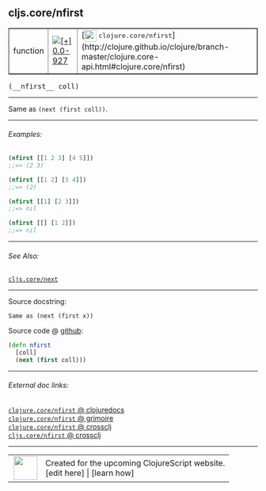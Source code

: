 ## cljs.core/nfirst



 <table border="1">
<tr>
<td>function</td>
<td><a href="https://github.com/cljsinfo/cljs-api-docs/tree/0.0-927"><img valign="middle" alt="[+] 0.0-927" title="Added in 0.0-927" src="https://img.shields.io/badge/+-0.0--927-lightgrey.svg"></a> </td>
<td>
[<img height="24px" valign="middle" src="http://i.imgur.com/1GjPKvB.png"> <samp>clojure.core/nfirst</samp>](http://clojure.github.io/clojure/branch-master/clojure.core-api.html#clojure.core/nfirst)
</td>
</tr>
</table>


 <samp>
(__nfirst__ coll)<br>
</samp>

---

Same as `(next (first coll))`.



---

###### Examples:

```clj
(nfirst [[1 2 3] [4 5]])
;;=> (2 3)

(nfirst [[1 2] [3 4]])
;;=> (2)

(nfirst [[1] [2 3]])
;;=> nil

(nfirst [[] [1 2]])
;;=> nil
```



---

###### See Also:

[`cljs.core/next`](../cljs.core/next.md)<br>

---


Source docstring:

```
Same as (next (first x))
```


Source code @ [github](https://github.com/clojure/clojurescript/blob/r3030/src/cljs/cljs/core.cljs#L1199-L1202):

```clj
(defn nfirst
  [coll]
  (next (first coll)))
```

<!--
Repo - tag - source tree - lines:

 <pre>
clojurescript @ r3030
└── src
    └── cljs
        └── cljs
            └── <ins>[core.cljs:1199-1202](https://github.com/clojure/clojurescript/blob/r3030/src/cljs/cljs/core.cljs#L1199-L1202)</ins>
</pre>

-->

---



###### External doc links:

[`clojure.core/nfirst` @ clojuredocs](http://clojuredocs.org/clojure.core/nfirst)<br>
[`clojure.core/nfirst` @ grimoire](http://conj.io/store/v1/org.clojure/clojure/1.7.0-beta3/clj/clojure.core/nfirst/)<br>
[`clojure.core/nfirst` @ crossclj](http://crossclj.info/fun/clojure.core/nfirst.html)<br>
[`cljs.core/nfirst` @ crossclj](http://crossclj.info/fun/cljs.core.cljs/nfirst.html)<br>

---

 <table>
<tr><td>
<img valign="middle" align="right" width="48px" src="http://i.imgur.com/Hi20huC.png">
</td><td>
Created for the upcoming ClojureScript website.<br>
[edit here] | [learn how]
</td></tr></table>

[edit here]:https://github.com/cljsinfo/cljs-api-docs/blob/master/cljsdoc/cljs.core/nfirst.cljsdoc
[learn how]:https://github.com/cljsinfo/cljs-api-docs/wiki/cljsdoc-files

<!--

This information was too distracting to show to readers, but I'll leave it
commented here since it is helpful to:

- pretty-print the data used to generate this document
- and show how to retrieve that data



The API data for this symbol:

```clj
{:description "Same as `(next (first coll))`.",
 :ns "cljs.core",
 :name "nfirst",
 :signature ["[coll]"],
 :history [["+" "0.0-927"]],
 :type "function",
 :related ["cljs.core/next"],
 :full-name-encode "cljs.core/nfirst",
 :source {:code "(defn nfirst\n  [coll]\n  (next (first coll)))",
          :title "Source code",
          :repo "clojurescript",
          :tag "r3030",
          :filename "src/cljs/cljs/core.cljs",
          :lines [1199 1202]},
 :examples [{:id "60b8a4",
             :content "```clj\n(nfirst [[1 2 3] [4 5]])\n;;=> (2 3)\n\n(nfirst [[1 2] [3 4]])\n;;=> (2)\n\n(nfirst [[1] [2 3]])\n;;=> nil\n\n(nfirst [[] [1 2]])\n;;=> nil\n```"}],
 :full-name "cljs.core/nfirst",
 :clj-symbol "clojure.core/nfirst",
 :docstring "Same as (next (first x))"}

```

Retrieve the API data for this symbol:

```clj
;; from Clojure REPL
(require '[clojure.edn :as edn])
(-> (slurp "https://raw.githubusercontent.com/cljsinfo/cljs-api-docs/catalog/cljs-api.edn")
    (edn/read-string)
    (get-in [:symbols "cljs.core/nfirst"]))
```

-->
